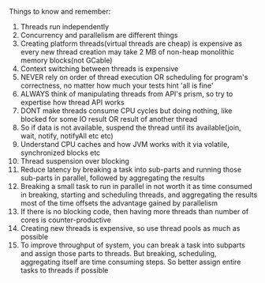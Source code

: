 Things to know and remember:

1. Threads run independently
2. Concurrency and parallelism are different things
3. Creating platform threads(virtual threads are cheap) is expensive as every new thread creation may take
   2 MB of non-heap monolithic memory blocks(not GCable)
4. Context switching between threads is expensive
5. NEVER rely on order of thread execution OR scheduling for program's correctness,
   no matter how much your tests hint 'all is fine'
6. ALWAYS think of manipulating threads from API's prism, so try to expertise how thread API works
7. DONT make threads consume CPU cycles but doing nothing, like blocked for some IO result OR result of another thread
8. So if data is not available, suspend the thread until its available(join, wait, notify, notifyAll etc etc)
9. Understand CPU caches and how JVM works with it via volatile, synchronized blocks etc
10. Thread suspension over blocking
11. Reduce latency by breaking a task into sub-parts and running those sub-parts in parallel, followed by aggregating the results
12. Breaking a small task to run in parallel in not worth it as time consumed in breaking, starting and scheduling threads,
    and aggregating the results most of the time offsets the advantage gained by parallelism
13. If there is no blocking code, then having more threads than number of cores is counter-productive
14. Creating new threads is expensive, so use thread pools as much as possible
15. To improve throughput of system, you can break a task into subparts and assign those parts to threads.
    But breaking, scheduling, aggregating itself are time consuming steps. So better assign entire tasks to threads if possible